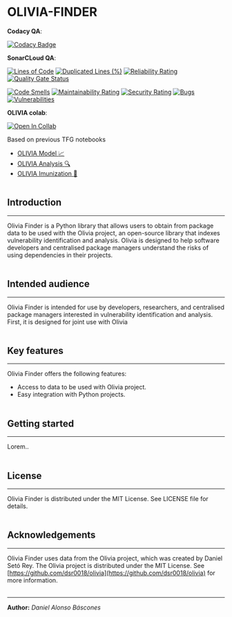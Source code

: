 **OLIVIA-FINDER**
=============

**Codacy QA**:

[![Codacy Badge](https://app.codacy.com/project/badge/Grade/771e39014ceb48688cb9d341c705ecf9)](https://www.codacy.com/gh/dab0012/olivia-finder/dashboard?utm_source=github.com&amp;utm_medium=referral&amp;utm_content=dab0012/olivia-finder&amp;utm_campaign=Badge_Grade)


**SonarCLoud QA**:

[![Lines of Code](https://sonarcloud.io/api/project_badges/measure?project=dab0012_olivia&metric=ncloc)](https://sonarcloud.io/summary/new_code?id=dab0012_olivia)
[![Duplicated Lines (%)](https://sonarcloud.io/api/project_badges/measure?project=dab0012_olivia&metric=duplicated_lines_density)](https://sonarcloud.io/summary/new_code?id=dab0012_olivia)
[![Reliability Rating](https://sonarcloud.io/api/project_badges/measure?project=dab0012_olivia&metric=reliability_rating)](https://sonarcloud.io/summary/new_code?id=dab0012_olivia)
[![Quality Gate Status](https://sonarcloud.io/api/project_badges/measure?project=dab0012_olivia&metric=alert_status)](https://sonarcloud.io/summary/new_code?id=dab0012_olivia)

[![Code Smells](https://sonarcloud.io/api/project_badges/measure?project=dab0012_olivia&metric=code_smells)](https://sonarcloud.io/summary/new_code?id=dab0012_olivia)
[![Maintainability Rating](https://sonarcloud.io/api/project_badges/measure?project=dab0012_olivia&metric=sqale_rating)](https://sonarcloud.io/summary/new_code?id=dab0012_olivia)
[![Security Rating](https://sonarcloud.io/api/project_badges/measure?project=dab0012_olivia&metric=security_rating)](https://sonarcloud.io/summary/new_code?id=dab0012_olivia)
[![Bugs](https://sonarcloud.io/api/project_badges/measure?project=dab0012_olivia&metric=bugs)](https://sonarcloud.io/summary/new_code?id=dab0012_olivia)
[![Vulnerabilities](https://sonarcloud.io/api/project_badges/measure?project=dab0012_olivia&metric=vulnerabilities)](https://sonarcloud.io/summary/new_code?id=dab0012_olivia)


**OLIVIA colab**:

[![Open In Collab](https://colab.research.google.com/assets/colab-badge.svg)](https://colab.research.google.com/github/dab0012/olivia/blob/master/Olivia.ipynb)

Based on previous TFG notebooks

- [OLIVIA Model :chart_with_upwards_trend:](https://github.com/dsr0018/olivia/blob/master/A-Model.ipynb)
- [OLIVIA Analysis :mag:](https://github.com/dsr0018/olivia/blob/master/B-Analysis.ipynb)
- [OLIVIA Imunization :syringe:](https://github.com/dsr0018/olivia/blob/master/C-Immunization.ipynb)
<br><br>

## Introduction
---

Olivia Finder is a Python library that allows users to obtain from package data to be used with the Olivia project, an open-source library that indexes vulnerability identification and analysis. Olivia is designed to help software developers and centralised package managers understand the risks of using dependencies in their projects.
<br><br>

## Intended audience
---

Olivia Finder is intended for use by developers, researchers, and centralised package managers interested in vulnerability identification and analysis.
First, it is designed for joint use with Olivia
<br><br>

## Key features
------------

Olivia Finder offers the following features:

* Access to data to be used with Olivia project.
* Easy integration with Python projects.
<br><br>

## Getting started
---------------

Lorem..
<br><br>

## License
-------

Olivia Finder is distributed under the MIT License. See LICENSE file for details.
<br><br>

## Acknowledgements
----------------

Olivia Finder uses data from the Olivia project, which was created by Daniel Setó Rey. The Olivia project is distributed under the MIT License. See [https://github.com/dsr0018/olivia](https://github.com/dsr0018/olivia) for more information.
<br><br>


---

**Author:** *Daniel Alonso Báscones*

